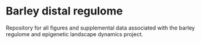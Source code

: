 # Barley distal regulome
Repository for all figures and supplemental data associated with the barley regulome and epigenetic landscape dynamics project.
